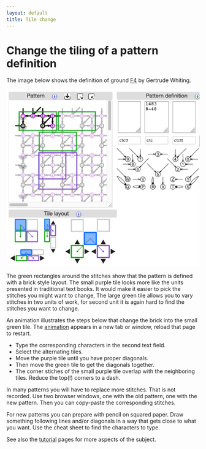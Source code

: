 ```yaml
---
layout: default
title: Tile change
---
```

Change the tiling of a pattern definition
=========================================

The image below shows the definition of ground 
[F4](https://d-bl.github.io/GroundForge/tiles?whiting=F4_P180&patchWidth=9&patchHeight=9&d1=ctc&c1=ctc&b1=ctc&a1=ctc&d2=ctc&c2=ctcllctc&a2=ctcrrctc&tile=1483,8-48&footsideStitch=ctctt&tileStitch=ctc&headsideStitch=ctctt&shiftColsSW=-2&shiftRowsSW=2&shiftColsSE=2&shiftRowsSE=2)
by Gertrude Whiting. 

![](images/brick-to-overlap-prepare.png)

The green rectangles around the stitches show that the pattern is defined with a brick style layout.
The small purple tile looks more like the units presented in traditional text books.
It would make it easier to pick the stitches you might want to change,
The large green tile allows you to vary stitches in two units of work,
for second unit it is again hard to find the stitches you want to change.

An animation illustrates the steps below that change the brick into the small green tile.
The <a href="images/brick-to-overlap-animate.gif" target="_blank">animation</a>
appears in a new tab or window, reload that page to restart.

* Type the corresponding characters in the second text field.
* Select the alternating tiles.
* Move the purple tile until you have proper diagonals.
* Then move the green tile to get the diagonals together.
* The corner stiches of the small purple tile overlap with the neighboring tiles.
  Reduce the top(!) corners to a dash.

In many patterns you will have to replace more stitches. That is not recorded.
Use two browser windows, one with the old pattern, one with the new pattern.
Then you can copy-paste the corresponding stitches.

For new patterns you can prepare with pencil on squared paper.
Draw something following lines and/or diagonals in a way that gets close to what you want.
Use the cheat sheet to find the characters to type.

See also the [tutorial](Advanced#glue-copies-together) pages for more aspects of the subject.

